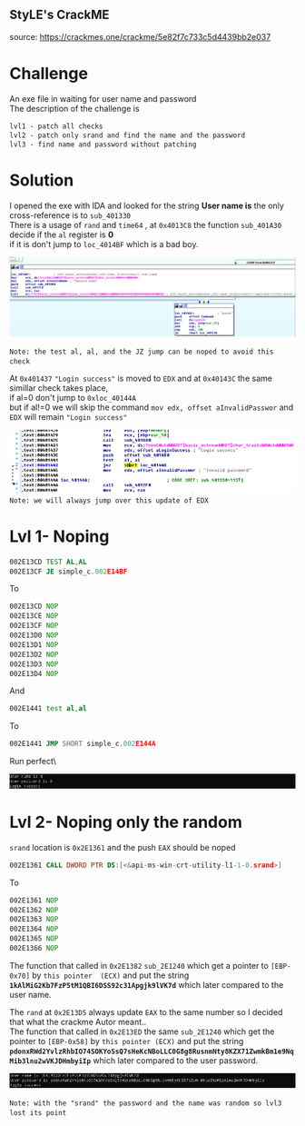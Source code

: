 ## StyLE's CrackME
source: https://crackmes.one/crackme/5e82f7c733c5d4439bb2e037

# Challenge

An exe file in waiting for user name and password \
The description of the challenge is
``` 
lvl1 - patch all checks
lvl2 - patch only srand and find the name and the password
lvl3 - find name and password without patching
```


# Solution

I opened the exe with IDA and looked for the string __User name is__ the only cross-reference is to ` sub_401330 `\
There is a usage of `rand` and `time64` , at `0x4013C8` the function `sub_401A30` decide if the `al` register is __0__\
if it is don't jump to `loc_4014BF` which is a bad boy.

![](loc_4014BF.png)

`Note: the test al, al, and the JZ jump can be noped to avoid this check`


At `0x401437` `"Login success"` is moved to `EDX` and at `0x40143C` the same simillar check takes place,\
if al=0 don't jump to `0xloc_40144A` \
but if al!=0 we will skip the command `mov edx, offset aInvalidPasswor` and `EDX` will remain `"Login success"`

![](Login_success_screen.png)
`Note: we will always jump over this update of EDX`

# Lvl 1- Noping

```asm
002E13CD TEST AL,AL        
002E13CF JE simple_c.002E14BF
```
To
```asm
002E13CD NOP
002E13CE NOP
002E13CF NOP
002E13D0 NOP
002E13D1 NOP
002E13D2 NOP
002E13D3 NOP
002E13D4 NOP
```

And
```asm
002E1441 test al,al
```
To
```asm
002E1441 JMP SHORT simple_c.002E144A
```
Run perfect\

![](simple_carckme1.png)


# Lvl 2- Noping only the random 

`srand` location is `0x2E1361` and the push `EAX` should be noped
```asm                                                 
002E1361 CALL DWORD PTR DS:[<&api-ms-win-crt-utility-l1-1-0.srand>] 
```
To
```asm
002E1361 NOP 
002E1362 NOP
002E1363 NOP
002E1364 NOP
002E1365 NOP
002E1366 NOP
```

The function that called in `0x2E1382` `sub_2E1240` which get a pointer to `[EBP-0x70]` by `this pointer  (ECX)` and put the string\
__`1kAlMiG2Kb7FzP5tM1QBI6DSS92c31Apgjk9lVK7d`__ which later compared to the user name.

The `rand` at `0x2E13D5` always update `EAX` to the same number so I decided that what the crackme Autor meant..\
The function that called in `0x2E13ED` the same `sub_2E1240` which get the pointer to `[EBP-0x58]` by `this pointer (ECX)` and put the string\
__`pdonxRWd2YvlzRhbIO74SOKYoSsQ7sHeKcNBoLLC0G8g8RusnmNty8KZX71ZwmkBm1e9NqMib3lnu2wVKJDHmbyiIp`__ which later compared to the user password.

![](simple_crackme2.png)

`Note: with the "srand" the password and the name was random so lvl3 lost its point`

